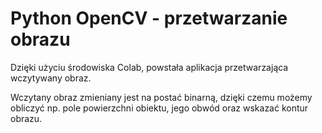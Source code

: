 # Python OpenCV - przetwarzanie obrazu

Dzięki użyciu środowiska Colab, powstała aplikacja przetwarzająca wczytywany obraz.

Wczytany obraz zmieniany jest na postać binarną, dzięki czemu możemy obliczyć np. pole powierzchni obiektu, jego obwód oraz wskazać kontur obrazu.

